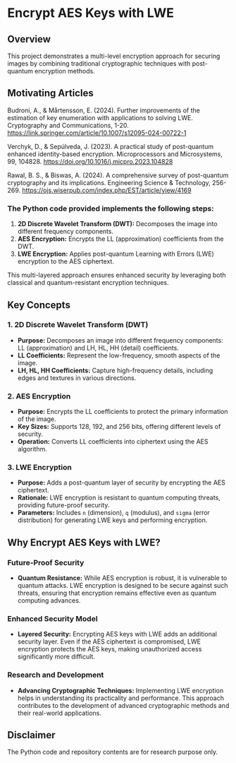 # Encrypt AES Keys with LWE

## Overview

This project demonstrates a multi-level encryption approach for securing images by combining traditional cryptographic techniques with post-quantum encryption methods. 

## Motivating Articles

Budroni, A., & Mårtensson, E. (2024). Further improvements of the estimation of key enumeration with applications to solving LWE. Cryptography and Communications, 1-20. https://link.springer.com/article/10.1007/s12095-024-00722-1

Verchyk, D., & Sepúlveda, J. (2023). A practical study of post-quantum enhanced identity-based encryption. Microprocessors and Microsystems, 99, 104828. https://doi.org/10.1016/j.micpro.2023.104828

Rawal, B. S., & Biswas, A. (2024). A comprehensive survey of post-quantum cryptography and its implications. Engineering Science & Technology, 256-269. https://ojs.wiserpub.com/index.php/EST/article/view/4169


### The Python code provided implements the following steps:

1. **2D Discrete Wavelet Transform (DWT):** Decomposes the image into different frequency components.
2. **AES Encryption:** Encrypts the LL (approximation) coefficients from the DWT.
3. **LWE Encryption:** Applies post-quantum Learning with Errors (LWE) encryption to the AES ciphertext.

This multi-layered approach ensures enhanced security by leveraging both classical and quantum-resistant encryption techniques.

## Key Concepts

### 1. 2D Discrete Wavelet Transform (DWT)

- **Purpose:** Decomposes an image into different frequency components: LL (approximation) and LH, HL, HH (detail) coefficients.
- **LL Coefficients:** Represent the low-frequency, smooth aspects of the image.
- **LH, HL, HH Coefficients:** Capture high-frequency details, including edges and textures in various directions.

### 2. AES Encryption

- **Purpose:** Encrypts the LL coefficients to protect the primary information of the image.
- **Key Sizes:** Supports 128, 192, and 256 bits, offering different levels of security.
- **Operation:** Converts LL coefficients into ciphertext using the AES algorithm.

### 3. LWE Encryption

- **Purpose:** Adds a post-quantum layer of security by encrypting the AES ciphertext.
- **Rationale:** LWE encryption is resistant to quantum computing threats, providing future-proof security.
- **Parameters:** Includes `n` (dimension), `q` (modulus), and `sigma` (error distribution) for generating LWE keys and performing encryption.

## Why Encrypt AES Keys with LWE?

### Future-Proof Security
- **Quantum Resistance:** While AES encryption is robust, it is vulnerable to quantum attacks. LWE encryption is designed to be secure against such threats, ensuring that encryption remains effective even as quantum computing advances.

### Enhanced Security Model
- **Layered Security:** Encrypting AES keys with LWE adds an additional security layer. Even if the AES ciphertext is compromised, LWE encryption protects the AES keys, making unauthorized access significantly more difficult.

### Research and Development
- **Advancing Cryptographic Techniques:** Implementing LWE encryption helps in understanding its practicality and performance. This approach contributes to the development of advanced cryptographic methods and their real-world applications.

## Disclaimer
The Python code and repository contents are for research purpose only.
